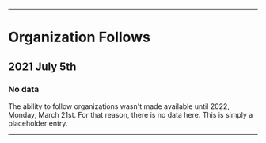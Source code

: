 
***

# Organization Follows

## 2021 July 5th

### No data

The ability to follow organizations wasn't made available until 2022, Monday, March 21st. For that reason, there is no data here. This is simply a placeholder entry.

***

